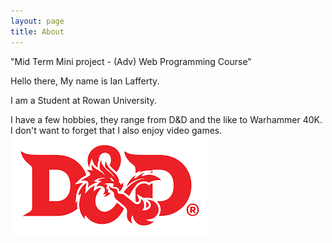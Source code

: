 ```yaml
---
layout: page
title: About
---
```


<p class="message">
"Mid Term Mini project  - (Adv) Web Programming Course"
</p>

Hello there, My name is Ian Lafferty.

I am a Student at Rowan University. 

I have a few hobbies, they range from D&D and the like to Warhammer 40K. I don't want to forget that I also enjoy video games.
![placeholder](https://github.com/IanJlafferty/IanJlafferty.github.io/blob/main/Images/D%26D.png "Small example image")

